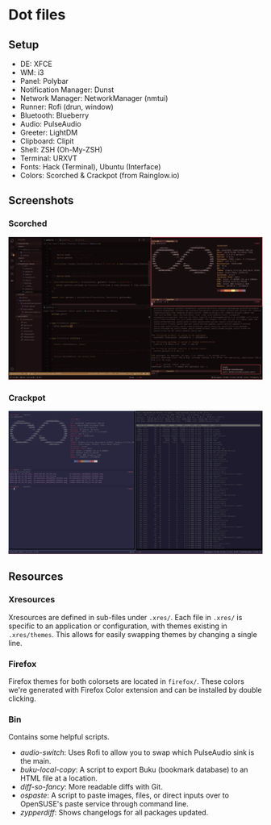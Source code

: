 # Dot files

## Setup

+ DE: XFCE
+ WM: i3
+ Panel: Polybar
+ Notification Manager: Dunst
+ Network Manager: NetworkManager (nmtui)
+ Runner: Rofi (drun, window)
+ Bluetooth: Blueberry
+ Audio: PulseAudio
+ Greeter: LightDM
+ Clipboard: Clipit
+ Shell: ZSH (Oh-My-ZSH)
+ Terminal: URXVT
+ Fonts: Hack (Terminal), Ubuntu (Interface)
+ Colors: Scorched & Crackpot (from Rainglow.io)

## Screenshots

### Scorched

![Neofetch](/screenshot.png?raw=true)

### Crackpot

![Neofetch](/screenshot2.png?raw=true)

## Resources

### Xresources

Xresources are defined in sub-files under `.xres/`. Each file in `.xres/` is specific to an application or configuration, with themes existing in `.xres/themes`. This allows for easily swapping themes by changing a single line.

### Firefox

Firefox themes for both colorsets are located in `firefox/`. These colors we're generated with Firefox Color extension and can be installed by double clicking.

### Bin

Contains some helpful scripts.

+ *audio-switch*: Uses Rofi to allow you to swap which PulseAudio sink is the main.
+ *buku-local-copy*: A script to export Buku (bookmark database) to an HTML file at a location.
+ *diff-so-fancy*: More readable diffs with Git.
+ *ospaste*: A script to paste images, files, or direct inputs over to OpenSUSE's paste service through command line.
+ *zypperdiff*: Shows changelogs for all packages updated.

